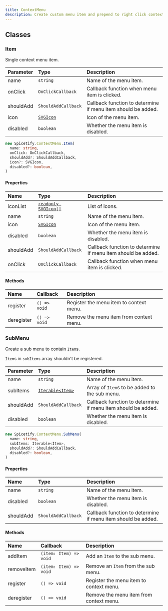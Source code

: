 ```yaml
---
title: ContextMenu
description: Create custom menu item and prepend to right click context menu.
---
```


## Classes

### Item

Single context menu item.

| Parameter | Type | Description |
| :--- | :--- | :--- |
| name | `string` | Name of the menu item. |
| onClick | `OnClickCallback` | Callback function when menu item is clicked. |
| shouldAdd | `ShouldAddCallback` | Callback function to determine if menu item should be added. |
| icon | [`SVGIcon`](/docs/development/api-wrapper/types/svgicon) | Icon of the menu item. |
| disabled | `boolean` | Whether the menu item is disabled. |

```ts
new Spicetify.ContextMenu.Item(
  name: string,
  onClick: OnClickCallback,
  shouldAdd?: ShouldAddCallback,
  icon?: SVGIcon,
  disabled?: boolean,
)
```

#### Properties

| Name | Type | Description |
| :--- | :--- | :--- |
| iconList | [`readonly SVGIcon[]`](/docs/development/api-wrapper/types/svgicon) | List of icons. |
| name | `string` | Name of the menu item. |
| icon | [`SVGIcon`](/docs/development/api-wrapper/types/svgicon) | Icon of the menu item. |
| disabled | `boolean` | Whether the menu item is disabled. |
| shouldAdd | `ShouldAddCallback` | Callback function to determine if menu item should be added. |
| onClick | `OnClickCallback` | Callback function when menu item is clicked. |

#### Methods

| Name | Callback | Description |
| :--- | :--- | :--- |
| register | `() => void` | Register the menu item to context menu. |
| deregister | `() => void` | Remove the menu item from context menu. |

### SubMenu

Create a sub menu to contain `Item`s.

`Item`s in `subItems` array shouldn't be registered.

| Parameter | Type | Description |
| :--- | :--- | :--- |
| name | `string` | Name of the menu item. |
| subItems | [`Iterable<Item>`](/docs/development/api-wrapper/classes/contextmenu/#item) | Array of `Item`s to be added to the sub menu. |
| shouldAdd | `ShouldAddCallback` | Callback function to determine if menu item should be added. |
| disabled | `boolean` | Whether the menu item is disabled. |

```ts
new Spicetify.ContextMenu.SubMenu(
  name: string,
  subItems: Iterable<Item>,
  shouldAdd?: ShouldAddCallback,
  disabled?: boolean,
)
```

#### Properties

| Name | Type | Description |
| :--- | :--- | :--- |
| name | `string` | Name of the menu item. |
| disabled | `boolean` | Whether the menu item is disabled. |
| shouldAdd | `ShouldAddCallback` | Callback function to determine if menu item should be added. |

#### Methods

| Name | Callback | Description |
| :--- | :--- | :--- |
| addItem | `(item: Item) => void` | Add an `Item` to the sub menu. |
| removeItem | `(item: Item) => void` | Remove an `Item` from the sub menu. |
| register | `() => void` | Register the menu item to context menu. |
| deregister | `() => void` | Remove the menu item from context menu. |